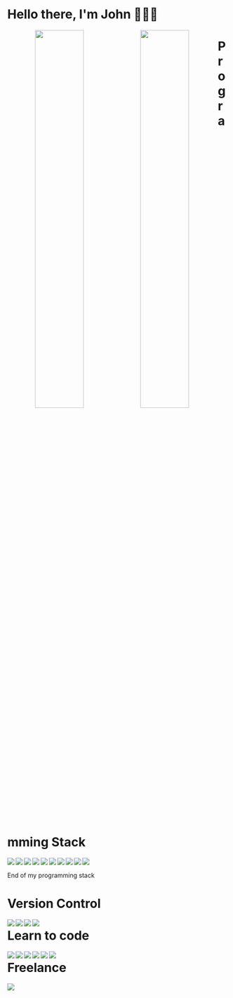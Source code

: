 # Hello there, I'm John 👋👋👋
<p align="center">
<img align='left' width='47%' src="https://github-readme-stats.vercel.app/api?username=stevengabule&show_icons=true&theme=radical" />
<img align='left' width='47%' src="https://github-readme-stats.vercel.app/api/top-langs/?username=stevengabule&layout=compact" />
</p>



# Programming Stack
<img align='left' src="https://img.shields.io/badge/javascript-%23323330.svg?style=for-the-badge&logo=javascript&logoColor=%23F7DF1E" />
<img align='left' src="https://img.shields.io/badge/php-%23777BB4.svg?style=for-the-badge&logo=php&logoColor=white" />
<img align='left' src="https://img.shields.io/badge/typescript-%23007ACC.svg?style=for-the-badge&logo=typescript&logoColor=white" />
<img align='left' src="https://img.shields.io/badge/react-%2320232a.svg?style=for-the-badge&logo=react&logoColor=%2361DAFB" />


<img align='left' src="https://img.shields.io/badge/Next-black?style=for-the-badge&logo=next.js&logoColor=white" />
<img align='left' src="https://img.shields.io/badge/node.js-6DA55F?style=for-the-badge&logo=node.js&logoColor=white" />
<img align='left' src="https://img.shields.io/badge/laravel-%23FF2D20.svg?style=for-the-badge&logo=laravel&logoColor=white" />
<img align='left' src="https://img.shields.io/badge/postgres-%23316192.svg?style=for-the-badge&logo=postgresql&logoColor=white" />
<img align='left' src="https://img.shields.io/badge/mysql-%2300f.svg?style=for-the-badge&logo=mysql&logoColor=white" />
<img align='left' src="https://img.shields.io/badge/MongoDB-%234ea94b.svg?style=for-the-badge&logo=mongodb&logoColor=white" />

<br />
<p align="left">
End of my programming stack
</p>

# Version Control
<img align='left' src="https://img.shields.io/badge/bitbucket-%230047B3.svg?style=for-the-badge&logo=bitbucket&logoColor=white" />
<img align='left' src="https://img.shields.io/badge/git-%23F05033.svg?style=for-the-badge&logo=git&logoColor=white" />
<img align='left' src="https://img.shields.io/badge/github-%23121011.svg?style=for-the-badge&logo=github&logoColor=white" />
<img align='left' src="https://img.shields.io/badge/gitlab-%23181717.svg?style=for-the-badge&logo=gitlab&logoColor=white" />

# Learn to code
<img align='left' src="https://img.shields.io/badge/Codewars-B1361E?style=for-the-badge&logo=codewars&logoColor=grey" />
<img align='left' src="https://img.shields.io/badge/Freecodecamp-%23123.svg?&style=for-the-badge&logo=freecodecamp&logoColor=green" />
<img align='left' src="https://img.shields.io/badge/GeeksforGeeks-gray?style=for-the-badge&logo=geeksforgeeks&logoColor=35914c" />
<img align='left' src="https://img.shields.io/badge/MDN_Web_Docs-black?style=for-the-badge&logo=mdnwebdocs&logoColor=white" />
<img align='left' src="https://img.shields.io/badge/Pluralsight-EE3057?style=for-the-badge&logo=pluralsight&logoColor=white" />
<img align='left' src="https://img.shields.io/badge/Udemy-A435F0?style=for-the-badge&logo=Udemy&logoColor=white" />
                       
# Freelance
<img align='left' src="https://img.shields.io/badge/UpWork-6FDA44?style=for-the-badge&logo=Upwork&logoColor=white" />
